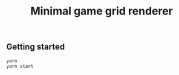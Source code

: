 <h1 align="center"><strong>Minimal game grid renderer</strong></h1>

<br />

## Getting started

```
yarn
yarn start
```

